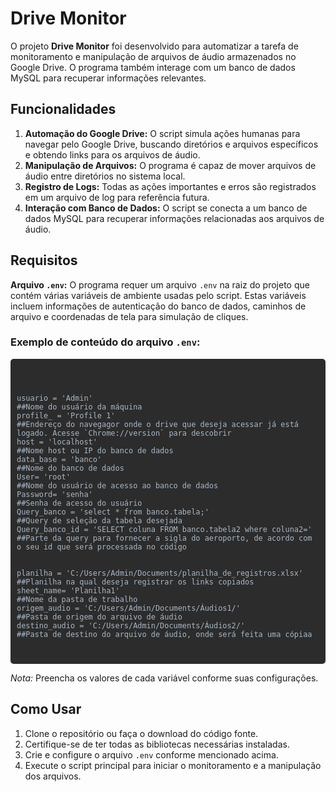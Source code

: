 
<h1>Drive Monitor</h1>

<p>O projeto <strong>Drive Monitor</strong> foi desenvolvido para automatizar a tarefa de monitoramento e manipulação de arquivos de áudio armazenados no Google Drive. O programa também interage com um banco de dados MySQL para recuperar informações relevantes.</p>

<h2>Funcionalidades</h2>

<ol>
    <li><strong>Automação do Google Drive:</strong> O script simula ações humanas para navegar pelo Google Drive, buscando diretórios e arquivos específicos e obtendo links para os arquivos de áudio.</li>
    <li><strong>Manipulação de Arquivos:</strong> O programa é capaz de mover arquivos de áudio entre diretórios no sistema local.</li>
    <li><strong>Registro de Logs:</strong> Todas as ações importantes e erros são registrados em um arquivo de log para referência futura.</li>
    <li><strong>Interação com Banco de Dados:</strong> O script se conecta a um banco de dados MySQL para recuperar informações relacionadas aos arquivos de áudio.</li>
</ol>

<h2>Requisitos</h2>

<p><strong>Arquivo <code>.env</code>:</strong> O programa requer um arquivo <code>.env</code> na raiz do projeto que contém várias variáveis de ambiente usadas pelo script. Estas variáveis incluem informações de autenticação do banco de dados, caminhos de arquivo e coordenadas de tela para simulação de cliques.</p>

<h3>Exemplo de conteúdo do arquivo <code>.env</code>:</h3>

<div style="background-color: #2C2C2C; color: #A9B7C6; padding: 10px; border-radius: 5px; font-family: monospace; white-space: pre-wrap;">
  
    usuario = 'Admin'                                                          ##Nome do usuário da máquina 
    profile_ = 'Profile 1'                                                     ##Endereço do navegagor onde o drive que deseja acessar já está logado. Acesse `Chrome://version` para descobrir
    host = 'localhost'                                                         ##Nome host ou IP do banco de dados
    data_base = 'banco'                                                        ##Nome do banco de dados
    User= 'root'                                                               ##Nome do usuário de acesso ao banco de dados
    Password= 'senha'                                                          ##Senha de acesso do usuário
    Query_banco = 'select * from banco.tabela;'                                ##Query de seleção da tabela desejada
    Query_banco_id = 'SELECT coluna FROM banco.tabela2 where coluna2='         ##Parte da query para fornecer a sigla do aeroporto, de acordo com o seu id que será processada no código


    planilha = 'C:/Users/Admin/Documents/planilha_de_registros.xlsx'           ##Planilha na qual deseja registrar os links copiados
    sheet_name= 'Planilha1'                                                    ##Nome da pasta de trabalho
    origem_audio = 'C:/Users/Admin/Documents/Áudios1/'                         ##Pasta de origem do arquivo de áudio
    destino_audio = 'C:/Users/Admin/Documents/Áudios2/'                        ##Pasta de destino do arquivo de áudio, onde será feita uma cópiaa
</div>

<p><em>Nota:</em> Preencha os valores de cada variável conforme suas configurações.</p>

<h2>Como Usar</h2>

<ol>
    <li>Clone o repositório ou faça o download do código fonte.</li>
    <li>Certifique-se de ter todas as bibliotecas necessárias instaladas.</li>
    <li>Crie e configure o arquivo <code>.env</code> conforme mencionado acima.</li>
    <li>Execute o script principal para iniciar o monitoramento e a manipulação dos arquivos.</li>
</ol>


